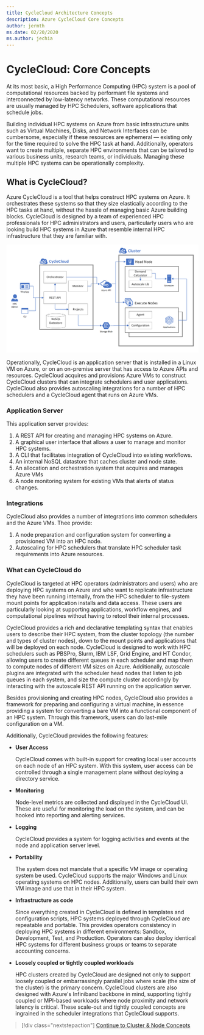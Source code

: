 ```yaml
---
title: CycleCloud Architecture Concepts
description: Azure CycleCloud Core Concepts
author: jermth
ms.date: 02/20/2020
ms.author: jechia
---
```


# CycleCloud: Core Concepts

At its most basic, a High Performance Computing (HPC) system is a pool of computational resources backed by performant file systems and interconnected by low-latency networks. These computational resources are usually managed by HPC Schedulers, software applications that schedule jobs.

Building individual HPC systems on Azure from basic infrastructure units such as Virtual Machines, Disks, and Network Interfaces can be cumbersome, especially if these resources are ephemeral — existing only for the time required to solve the HPC task at hand. Additionally, operators want to create multiple, separate HPC environments that can be tailored to various business units, research teams, or individuals. Managing these multiple HPC systems can be operationally complexity.

## What is CycleCloud?

Azure CycleCloud is a tool that helps construct HPC systems on Azure. It orchestrates these systems so that they size elastically according to the HPC tasks at hand, without the hassle of managing basic Azure building blocks. CycleCloud is designed by a team of experienced HPC professionals for HPC administrators and users, particularly users who are looking build HPC systems in Azure that resemble internal HPC infrastructure that they are familiar with.

![Orchestration Diagram](../images/concept_architecture_diagram.png)

Operationally, CycleCloud is an application server that is installed in a Linux VM on Azure, or on an on-premise server that has access to Azure APIs and resources. CycleCloud acquires and provisions Azure VMs to construct CycleCloud clusters that can integrate schedulers and user applications. CycleCloud also provides autoscaling integrations for a number of HPC schedulers and a CycleCloud agent that runs on Azure VMs.

### Application Server

This application server provides:

1. A REST API for creating and managing HPC systems on Azure.
1. A graphical user interface that allows a user to manage and monitor HPC systems.
1. A CLI that facilitates integration of CycleCloud into existing workflows.
1. An internal NoSQL datastore that caches cluster and node state.
1. An allocation and orchestration system that acquires and manages Azure VMs
1. A node monitoring system for existing VMs that alerts of status changes.

### Integrations

CycleCloud also provides a number of integrations into common schedulers and the Azure VMs. Thee provide:

1. A node preparation and configuration system for converting a provisioned VM into an HPC node.
1. Autoscaling for HPC schedulers that translate HPC scheduler task requirements into Azure resources.

### What can CycleCloud do

CycleCloud is targeted at HPC operators (administrators and users) who are deploying HPC systems on Azure and who want to replicate infrastructure they have been running internally, from the HPC scheduler to file-system mount points for application installs and data access. These users are particularly looking at supporting applications, workflow engines, and computational pipelines without having to retool their internal processes.

CycleCloud provides a rich and declarative templating syntax that enables users to describe their HPC system, from the cluster topology (the number and types of cluster nodes), down to the mount points and applications that will be deployed on each node. CycleCloud is designed to work with HPC schedulers such as PBSPro, Slurm, IBM LSF, Grid Engine, and HT Condor, allowing users to create different queues in each scheduler and map them to compute nodes of different VM sizes on Azure. Additionally, autoscale plugins are integrated with the scheduler head nodes that listen to job queues in each system, and size the compute cluster accordingly by interacting with the autoscale REST API running on the application server.

Besides provisioning and creating HPC nodes, CycleCloud also provides a framework for preparing and configuring a virtual machine, in essence providing a system for converting a bare VM into a functional component of an HPC system. Through this framework, users can do last-mile configuration on a VM.

Additionally, CycleCloud provides the following features:

- **User Access**

    CycleCloud comes with built-in support for creating local user accounts on each node of an HPC system. With this system, user access can be controlled through a single management plane without deploying a directory service.

- **Monitoring**

    Node-level metrics are collected and displayed in the CycleCloud UI. These are useful for monitoring the load on the system, and can be hooked into reporting and alerting services.

- **Logging**

    CycleCloud provides a system for logging activities and events at the node and application server level.

- **Portability**

    The system does not mandate that a specific VM image or operating system be used. CycleCloud supports the major Windows and Linux operating systems on HPC nodes. Additionally, users can build their own VM image and use that in their HPC system.

- **Infrastructure as code**

    Since everything created in CycleCloud is defined in templates and configuration scripts, HPC systems deployed through CycleCloud are repeatable and portable. This provides operators consistency in deploying HPC systems in different environments: Sandbox, Development, Test, and Production. Operators can also deploy identical HPC systems for different business groups or teams to separate accounting concerns.

- **Loosely coupled or tightly coupled workloads**

    HPC clusters created by CycleCloud are designed not only to support loosely coupled or embarrassingly parallel jobs where scale (the size of the cluster) is the primary concern. CycleCloud clusters are also designed with Azure's Infiniband backbone in mind, supporting tightly coupled or MPI-based workloads where node proximity and network latency is critical. These scale-out and tightly coupled concepts are ingrained in the scheduler integrations that CycleCloud supports.

> [!div class="nextstepaction"]
> [Continue to Cluster & Node Concepts](./clusters.md)

